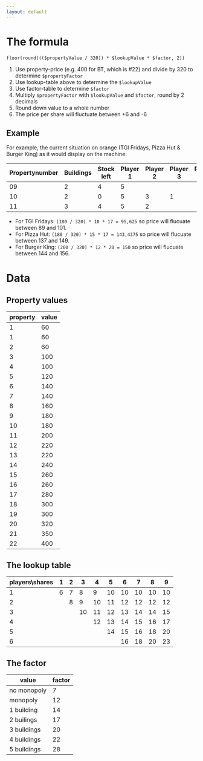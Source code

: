 ```yaml
---
layout: default
---
```


# The formula

`floor(round((($propertyValue / 320)) * $lookupValue * $factor, 2))`

1. Use property-price (e.g. 400 for BT, which is #22) and divide by 320 to determine `$propertyFactor`
2. Use lookup-table above to determine the `$lookupValue` 
3. Use factor-table to determine `$factor`
4. Multiply `$propertyFactor` with `$lookupValue` and `$factor`, round by 2 decimals
5. Round down value to a whole number
6. The price per share will fluctuate between +6 and -6

## Example

For example, the current situation on orange (TGI Fridays, Pizza Hut & Burger King) as it would display on the machine:

| Propertynumber | Buildings | Stock left | Player 1 | Player 2 | Player 3 | Player 4 | Player 5 | Player 6 | €M +/- |
|----------------|-----------|------------|----------|----------|----------|----------|----------|----------|--------|
|             09 |         2 |          4 |        5 |          |          |          |          |          |     98 | 
|             10 |         2 |          0 |        5 |        3 |        1 |          |          |          |    146 | 
|             11 |         3 |          4 |        5 |        2 |          |          |          |          |    152 | 

- For TGI Fridays: `(180 / 320) * 10 * 17 = 95,625` so price will flucuate between 89 and 101.
- For Pizza Hut: `(180 / 320) * 15 * 17 = 143,4375` so price will flucuate between 137 and 149.
- For Burger King: `(200 / 320) * 12 * 20 = 150` so price will flucuate between 144 and 156.

# Data

## Property values

| property | value |
|----------|-------|
|        1 |    60 |
|        1 |    60 |
|        2 |    60 |
|        3 |   100 |
|        4 |   100 |
|        5 |   120 |
|        6 |   140 |
|        7 |   140 |
|        8 |   160 |
|        9 |   180 |
|       10 |   180 |
|       11 |   200 |
|       12 |   220 |
|       13 |   220 |
|       14 |   240 |
|       15 |   260 |
|       16 |   260 |
|       17 |   280 |
|       18 |   300 |
|       19 |   300 |
|       20 |   320 |
|       21 |   350 |
|       22 |   400 |

## The lookup table

| players\shares |  1 |  2 |  3 |  4 |  5 |  6 |  7 |  8 |  9 |
|----------------|----|----|----|----|----|----|----|----|----|
|              1 |  6 |  7 |  8 |  9 | 10 | 10 | 10 | 10 | 10 |
|              2 |    |  8 |  9 | 10 | 11 | 12 | 12 | 12 | 12 |
|              3 |    |    | 10 | 11 | 12 | 13 | 14 | 14 | 15 |
|              4 |    |    |    | 12 | 13 | 14 | 15 | 16 | 17 |
|              5 |    |    |    |    | 14 | 15 | 16 | 18 | 20 |
|              6 |    |    |    |    |    | 16 | 18 | 20 | 23 |

## The factor

| value       | factor |
|-------------|--------|
| no monopoly |      7 |
| monopoly    |     12 |
| 1 building  |     14 |
| 2 builings  |     17 |
| 3 buildings |     20 |
| 4 buildings |     22 |
| 5 buildings |     28 |
